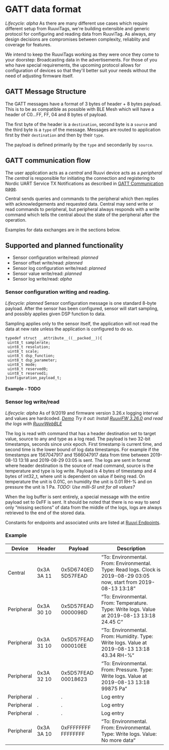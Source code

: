# GATT data format
*Lifecycle: alpha*
As there are many different use cases which require different setup from RuuviTags,
we're building extensible and generic protocol for configuring and reading data from RuuviTag.
As always, any design decisions are compromises between complexity, reliablity and coverage for
features. 

We intend to keep the RuuviTags working as they were once they come to your doorstep:
Broadcasting data in the advertisements. 
For those of you who have special requirements, the upcoming protocol allows for configuration of
devices so that they'll better suit your needs without the need of adjusting firmware itself.

## GATT Message Structure
The GATT messages have a format of 3 bytes of header + 8 bytes payload. This is to be as compatible as possible
with BLE Mesh which will have a header of C0...FF, FF, 04 and 8 bytes of payload. 

The first byte of the header is a `destination`, second byte is a `source` and the third byte is a `type` of the message.
Messages are routed to application first by their `destination` and then by their `type`. 

The payload is defined primarily by the `type` and secondarily by `source`.

## GATT communication flow
The user application acts as a _central_ and Ruuvi device acts as a _peripheral_
The _central_ is responsible for initiating the connection and registering to Nordic UART Service
TX Notifications as described in [GATT Communication page](./gatt_communication.md). 

Central sends queries and commands to the peripheral which then replies with acknowledgements
and requested data. Central may send write or read commands to peripheral, but peripheral 
always responds with a write command which tells the central about the state of the peripheral after the 
operation. 

Examples for data exchanges are in the sections below. 


## Supported and planned functionality

- Sensor configuration write/read: *planned*
- Sensor offset write/read: *planned*
- Sensor log configuration write/read: *planned*
- Sensor value write/read: *planned*
- Sensor log write/read: *alpha*

### Sensor configuration writing and reading.
*Lifecycle: planned*
Sensor configuration message is one standard 8-byte payload.
After the sensor has been configured, sensor will start sampling, and possibly applies given DSP function to data.

Sampling applies only to the sensor itself, the application will not read the data at new rate unless the application
is configured to do so. 

```
typedef struct __attribute__((__packed__)){
 uint8_t samplerate;
 uint8_t resolution;
 uint8_t scale;
 uint8_t dsp_function;
 uint8_t dsp_parameter;
 uint8_t mode;
 uint8_t reserved0;
 uint8_t reserved1;
}configuration_payload_t;
```

#### Example - TODO

### Sensor log write/read
*Lifecycle: alpha*
As of 9/2019 and firmware version 3.26.x logging interval and values are hardcoded. 
_[Demo](https://www.youtube.com/watch?v=mVeEGJYrvNA&feature=youtu.be)_
_Try it out: Install [RuuviFW 3.26.0](https://jenkins.ruuvi.com/job/ruuvi.firmware.c/30/artifact/targets/ruuvitag_b/armgcc/ruuvitag_b_armgcc_ruuvifw_test_v3.26.0_full.hex) and read the logs with [RuuviWebBLE](https://ojousima.github.io/ojousima.ruuviwebble.ts/)_

The log is read with command that has a header destination set to target value, source to any and type as a log read. The payload is two 32-bit timestamps, seconds since unix epoch. First timestamp is current time, and second time is the lower bound of log data timestamps. For example if the timestamps are 1567047917 and 1566047917 data from time between 2019-08-13 13:18 and 2019-08-29 03:05 is sent.
The logs are sent in format where header destination is the source of read command, source is the temperature and type is log write. Payload is 4 bytes of timestamp and 4 bytes of int32_t, where unit is dependent on value if being read. On temperature the unit is 0.01C, on humidity the unit is 0.01 RH-% and on pressure the unit is 1 Pa. _TODO: Use milli-SI unit for all values?_

When the log buffer is sent entirely, a special message with the entire payload set to 0xFF is sent. It should be noted that there is no way to send only “missing sections” of data from the middle of the logs, logs are always retrieved to the end of the stored data.

Constants for endpoints and associated units are listed at [Ruuvi Endpoints](./ruuvi_endpoints.md).

### Example

Device     | Header        | Payload              | Description
-----------|---------------|----------------------|-------------
Central    | 0x3A 3A 11    | 0x5D6740ED 5D57FEAD  | “To: Environmental. From: Environmental. Type: Read logs. Clock is 2019-08-29 03:05 now, start from 2019-08-13 13:18”
Peripheral | 0x3A 30 10    | 0x5D57FEAD 0000098D  | “To: Environmental. From: Temperature. Type: Write logs.  Value at 2019-08-13 13:18 24.45 C“
Peripheral | 0x3A 31 10    | 0x5D57FEAD 000010EE  | “To: Environmental. From: Humidity. Type: Write logs.  Value at 2019-08-13 13:18 43.34 RH-%“
Peripheral | 0x3A 32 10    | 0x5D57FEAD 00018623  | “To: Environmental. From: Pressure. Type: Write logs.  Value at 2019-08-13 13:18 99875 Pa“
Peripheral | .    | .  | Log entry
Peripheral | .    | .  | Log entry
Peripheral | .    | .  | Log entry
Peripheral | 0x3A 3A 10    | 0xFFFFFFFF FFFFFFFF  | “To: Environmental. From: Environmental. Type: Write logs. Value: No more data“
